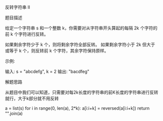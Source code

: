反转字符串 II

题目描述

给定一个字符串 s 和一个整数 k，你需要对从字符串开头算起的每隔 2k 个字符的前 k 个字符进行反转。

如果剩余字符少于 k 个，则将剩余字符全部反转。
如果剩余字符小于 2k 但大于或等于 k 个，则反转前 k 个字符，其余字符保持原样。
 

示例:

输入: s = "abcdefg", k = 2
输出: "bacdfeg"

解题思路

从题目中我们可以知道，只需要对每2k长度的字符串的前K长度的字符串进行反转就行，大于k部分就不用反转

a = list(s)
for i in range(0, len(a), 2*k):
	a[i:i+k] = reversed(a[i:i+k])
return "".join(a)


